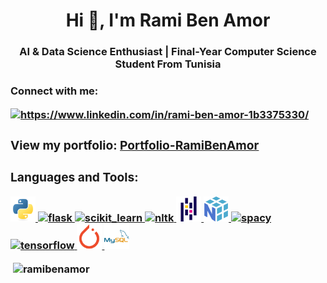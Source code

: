 <h1 align="center">Hi 👋, I'm Rami Ben Amor</h1>
<h3 align="center">AI & Data Science Enthusiast | Final-Year Computer Science Student From Tunisia</h3>



<h3 align="left">Connect with me:<https://www.linkedin.com/in/rami-ben-amor-1b3375330//h3>
<p align="left">
<a href="https://www.linkedin.com/in/rami-ben-amor-1b3375330/" target="blank"><img align="center" src="https://raw.githubusercontent.com/rahuldkjain/github-profile-readme-generator/master/src/images/icons/Social/linked-in-alt.svg" alt="https://www.linkedin.com/in/rami-ben-amor-1b3375330/" height="30" width="40" /></a>
</p>

<h3 align="left">
  View my portfolio: 
  <a href="https://ramibenamor.me/" target="_blank">Portfolio-RamiBenAmor</a>
</h3>
<h3 align="left">Languages and Tools:</h3>
<p align="left"> 
  <!-- Python -->
  <a href="https://www.python.org" target="_blank" rel="noreferrer"> 
    <img src="https://raw.githubusercontent.com/devicons/devicon/master/icons/python/python-original.svg" alt="python" width="40" height="40"/> 
  </a> 
  
  <!-- Flask -->
  <a href="https://flask.palletsprojects.com/" target="_blank" rel="noreferrer"> 
    <img src="https://www.vectorlogo.zone/logos/pocoo_flask/pocoo_flask-icon.svg" alt="flask" width="40" height="40"/> 
  </a> 
  
  <!-- Scikit-learn -->
  <a href="https://scikit-learn.org/" target="_blank" rel="noreferrer"> 
    <img src="https://upload.wikimedia.org/wikipedia/commons/0/05/Scikit_learn_logo_small.svg" alt="scikit_learn" width="40" height="40"/> 
  </a> 
  
  <!-- NLTK -->
  <a href="https://www.nltk.org/" target="_blank" rel="noreferrer"> 
    <img src="https://www.nltk.org/images/nltk.png" alt="nltk" width="40" height="40"/> 
  </a> 
  
  <!-- Pandas -->
  <a href="https://pandas.pydata.org/" target="_blank" rel="noreferrer"> 
    <img src="https://raw.githubusercontent.com/devicons/devicon/master/icons/pandas/pandas-original.svg" alt="pandas" width="40" height="40"/> 
  </a> 
  
  <!-- NumPy -->
  <a href="https://numpy.org/" target="_blank" rel="noreferrer"> 
    <img src="https://raw.githubusercontent.com/devicons/devicon/master/icons/numpy/numpy-original.svg" alt="numpy" width="40" height="40"/> 
  </a> 
  
  <!-- spaCy -->
  <a href="https://spacy.io/" target="_blank" rel="noreferrer"> 
    <img src="https://spacy.io/images/logo.svg" alt="spacy" width="40" height="40"/> 
  </a> 
  
  <!-- TensorFlow -->
  <a href="https://www.tensorflow.org" target="_blank" rel="noreferrer"> 
    <img src="https://www.vectorlogo.zone/logos/tensorflow/tensorflow-icon.svg" alt="tensorflow" width="40" height="40"/> 
  </a> 
  
  <!-- PyTorch -->
  <a href="https://pytorch.org/" target="_blank" rel="noreferrer"> 
    <img src="https://raw.githubusercontent.com/devicons/devicon/master/icons/pytorch/pytorch-original.svg" alt="pytorch" width="40" height="40"/> 
  </a> 
  
  <!-- SQL -->
  <a href="https://www.mysql.com/" target="_blank" rel="noreferrer"> 
    <img src="https://raw.githubusercontent.com/devicons/devicon/master/icons/mysql/mysql-original-wordmark.svg" alt="sql" width="40" height="40"/> 
  </a> 
</p>

<p>&nbsp;<img align="center" src="https://github-readme-stats.vercel.app/api?username=ramibenamor&show_icons=true&locale=en" alt="ramibenamor" /></p>
